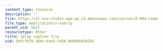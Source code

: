 ```yaml
---
content_type: resource
description: ''
file: https://ol-ocw-studio-app-qa.s3.amazonaws.com/courses/6-004-computation-structures-spring-2017/59fcf076384c6ee5fd280409bb456283_S2c7pAFdP84.srt
file_type: application/x-subrip
parent_uid: null
resourcetype: Other
title: 3play caption file
uid: 59fcf076-384c-6ee5-fd28-0409bb456283
---
```

